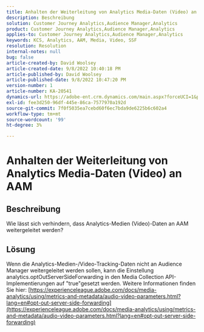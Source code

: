 ```yaml
---
title: Anhalten der Weiterleitung von Analytics Media-Daten (Video) an AAM
description: Beschreibung
solution: Customer Journey Analytics,Audience Manager,Analytics
product: Customer Journey Analytics,Audience Manager,Analytics
applies-to: Customer Journey Analytics,Audience Manager,Analytics
keywords: KCS, Analytics, AAM, Media, Video, SSF
resolution: Resolution
internal-notes: null
bug: false
article-created-by: David Woolsey
article-created-date: 9/8/2022 10:40:18 PM
article-published-by: David Woolsey
article-published-date: 9/8/2022 10:47:20 PM
version-number: 1
article-number: KA-20541
dynamics-url: https://adobe-ent.crm.dynamics.com/main.aspx?forceUCI=1&pagetype=entityrecord&etn=knowledgearticle&id=6012852f-c72f-ed11-9db1-00224808613b
exl-id: fee3d250-96df-445e-86ca-7577970a192d
source-git-commit: 7f0f5035ea7cebd60f6ec7bda9de6225b6c602a4
workflow-type: tm+mt
source-wordcount: '99'
ht-degree: 3%

---
```


# Anhalten der Weiterleitung von Analytics Media-Daten (Video) an AAM

## Beschreibung

Wie lässt sich verhindern, dass Analytics-Medien (Video)-Daten an AAM weitergeleitet werden?

## Lösung


Wenn die Analytics-Medien-/Video-Tracking-Daten nicht an Audience Manager weitergeleitet werden sollen, kann die Einstellung analytics.optOutServerSideForwarding in den Media Collection API-Implementierungen auf &quot;true&quot;gesetzt werden. Weitere Informationen finden Sie hier: [https://experienceleague.adobe.com/docs/media-analytics/using/metrics-and-metadata/audio-video-parameters.html?lang=en#opt-out-server-side-forwarding](https://experienceleague.adobe.com/docs/media-analytics/using/metrics-and-metadata/audio-video-parameters.html?lang=en#opt-out-server-side-forwarding)
